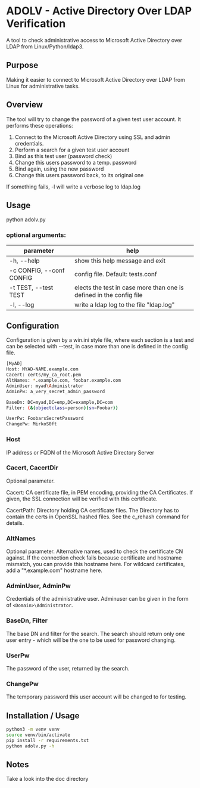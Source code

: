 # ADOLV - Active Directory Over LDAP Verification

A tool to check administrative access to Microsoft Active Directory over LDAP from Linux/Python/ldap3.

## Purpose

Making it easier to connect to Microsoft Active Directory over LDAP from Linux for administrative tasks.

## Overview

The tool will try to change the password of a given test user account. It performs these operations:

 1. Connect to the Microsoft Active Directory using SSL and admin credentials.
 1. Perform a search for a given test user account
 1. Bind as this test user (password check)
 1. Change this users password to a temp. password
 1. Bind again, using the new password
 1. Change this users password back, to its original one

If something fails, -l will write a verbose log to ldap.log

## Usage

python adolv.py

### optional arguments:
|parameter| help |
|--|--|
|-h, --help | show this help message and exit |
|-c CONFIG, --conf CONFIG | config file. Default: tests.conf |
|-t TEST, --test TEST | elects the test in case more than one is defined in the config file |
|  -l, --log | write a ldap log to the file "ldap.log" |

## Configuration

Configuration is given by a win.ini style file, where each section is a test and can be selected with --test, in case more than one is defined in the config file.

```bash
[MyAD]
Host: MYAD-NAME.example.com
Cacert: certs/my_ca_root.pem
AltNames: *.example.com, foobar.example.com
AdminUser: myad\Administrator
AdminPw: a_very_secret_admin_password

BaseDn: DC=myad,DC=emp,DC=example,DC=com
Filter: (&(objectclass=person)(sn=Foobar))

UserPw: FoobarsSecretPassword
ChangePw: MirkoS0ft
```

### Host

IP address or FQDN of the Microsoft Active Directory Server

### Cacert, CacertDir

Optional parameter.

Cacert: CA certificate file, in PEM encoding, providing the CA Certificates. If given, the SSL connection will be verified with this certificate.

CacertPath: Directory holding CA certificate files. The Directory has to contain the certs in OpenSSL hashed files. See the c_rehash command for details.

### AltNames

Optional parameter.
Alternative names, used to check the certificate CN against. If the connection check fails because
certificate and hostname mismatch, you can provide this hostname here. For wildcard certificates,
add a "*.example.com" hostname here.

### AdminUser, AdminPw

Credentials of the administrative user. Adminuser can be given in the form of `<Domain>\Administrator`.

### BaseDn, Filter

The base DN and filter for the search. The search should return only one user entry - which will be the one to be used for password changing.

### UserPw

The password of the user, returned by the search.

### ChangePw

The temporary password this user account will be changed to for testing.

## Installation / Usage

```bash
python3 -m venv venv
source venv/bin/activate
pip install -r requirements.txt
python adolv.py -h
```

## Notes
Take a look into the doc directory